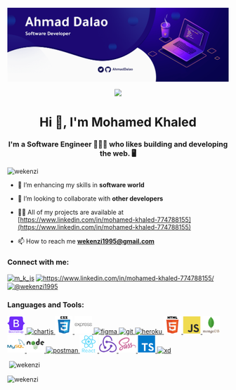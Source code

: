 ![Banner](https://github.com/AhmadDalao/AhmadDalao/blob/main/mybanner2.png)


<!-- retro visitor counter -->
<p align="center"> 
  <img src="https://profile-counter.glitch.me/AhmadDalao/count.svg" />
</p>

<h1 align="center">Hi 👋, I'm Mohamed Khaled</h1>
<h3 align="center">I'm a Software Engineer 👨🏻‍💻 who likes building and developing the web. 🖥️</h3>

<p align="left"> <img src="https://komarev.com/ghpvc/?username=wekenzi&label=Views&color=0e75b6&style=flat" alt="wekenzi" /> </p>

- 🌱 I’m enhancing my skills in **software world**

- 👯 I’m looking to collaborate with **other developers**

- 👨‍💻 All of my projects are available at [https://www.linkedin.com/in/mohamed-khaled-774788155](https://www.linkedin.com/in/mohamed-khaled-774788155)

- 📫 How to reach me **wekenzi1995@gmail.com**

<h3 align="left">Connect with me:</h3>
<p align="left">
<a href="https://twitter.com/m_k_js" target="blank"><img align="center" src="https://cdn.jsdelivr.net/npm/simple-icons@3.0.1/icons/twitter.svg" alt="m_k_js" height="30" width="40" /></a>
<a href="https://linkedin.com/in/https://www.linkedin.com/in/mohamed-khaled-774788155/" target="blank"><img align="center" src="https://cdn.jsdelivr.net/npm/simple-icons@3.0.1/icons/linkedin.svg" alt="https://www.linkedin.com/in/mohamed-khaled-774788155/" height="30" width="40" /></a>
<a href="https://www.hackerrank.com/@wekenzi1995" target="blank"><img align="center" src="https://cdn.jsdelivr.net/npm/simple-icons@3.0.1/icons/hackerrank.svg" alt="@wekenzi1995" height="30" width="40" /></a>
</p>

<h3 align="left">Languages and Tools:</h3>
<p align="left"> <a href="https://getbootstrap.com" target="_blank"> <img src="https://raw.githubusercontent.com/devicons/devicon/master/icons/bootstrap/bootstrap-plain-wordmark.svg" alt="bootstrap" width="40" height="40"/> </a> <a href="https://www.chartjs.org" target="_blank"> <img src="https://www.chartjs.org/media/logo-title.svg" alt="chartjs" width="40" height="40"/> </a> <a href="https://www.w3schools.com/css/" target="_blank"> <img src="https://raw.githubusercontent.com/devicons/devicon/master/icons/css3/css3-original-wordmark.svg" alt="css3" width="40" height="40"/> </a> <a href="https://expressjs.com" target="_blank"> <img src="https://raw.githubusercontent.com/devicons/devicon/master/icons/express/express-original-wordmark.svg" alt="express" width="40" height="40"/> </a> <a href="https://www.figma.com/" target="_blank"> <img src="https://www.vectorlogo.zone/logos/figma/figma-icon.svg" alt="figma" width="40" height="40"/> </a> <a href="https://git-scm.com/" target="_blank"> <img src="https://www.vectorlogo.zone/logos/git-scm/git-scm-icon.svg" alt="git" width="40" height="40"/> </a> <a href="https://heroku.com" target="_blank"> <img src="https://www.vectorlogo.zone/logos/heroku/heroku-icon.svg" alt="heroku" width="40" height="40"/> </a> <a href="https://www.w3.org/html/" target="_blank"> <img src="https://raw.githubusercontent.com/devicons/devicon/master/icons/html5/html5-original-wordmark.svg" alt="html5" width="40" height="40"/> </a> <a href="https://developer.mozilla.org/en-US/docs/Web/JavaScript" target="_blank"> <img src="https://raw.githubusercontent.com/devicons/devicon/master/icons/javascript/javascript-original.svg" alt="javascript" width="40" height="40"/> </a> <a href="https://www.mongodb.com/" target="_blank"> <img src="https://raw.githubusercontent.com/devicons/devicon/master/icons/mongodb/mongodb-original-wordmark.svg" alt="mongodb" width="40" height="40"/> </a> <a href="https://www.mysql.com/" target="_blank"> <img src="https://raw.githubusercontent.com/devicons/devicon/master/icons/mysql/mysql-original-wordmark.svg" alt="mysql" width="40" height="40"/> </a> <a href="https://nodejs.org" target="_blank"> <img src="https://raw.githubusercontent.com/devicons/devicon/master/icons/nodejs/nodejs-original-wordmark.svg" alt="nodejs" width="40" height="40"/> </a> <a href="https://postman.com" target="_blank"> <img src="https://www.vectorlogo.zone/logos/getpostman/getpostman-icon.svg" alt="postman" width="40" height="40"/> </a> <a href="https://reactjs.org/" target="_blank"> <img src="https://raw.githubusercontent.com/devicons/devicon/master/icons/react/react-original-wordmark.svg" alt="react" width="40" height="40"/> </a> <a href="https://redux.js.org" target="_blank"> <img src="https://raw.githubusercontent.com/devicons/devicon/master/icons/redux/redux-original.svg" alt="redux" width="40" height="40"/> </a> <a href="https://sass-lang.com" target="_blank"> <img src="https://raw.githubusercontent.com/devicons/devicon/master/icons/sass/sass-original.svg" alt="sass" width="40" height="40"/> </a> <a href="https://www.typescriptlang.org/" target="_blank"> <img src="https://raw.githubusercontent.com/devicons/devicon/master/icons/typescript/typescript-original.svg" alt="typescript" width="40" height="40"/> </a> <a href="https://www.adobe.com/products/xd.html" target="_blank"> <img src="https://cdn.worldvectorlogo.com/logos/adobe-xd.svg" alt="xd" width="40" height="40"/> </a> </p>

<p>&nbsp;<img align="center" src="https://github-readme-stats.vercel.app/api?username=wekenzi&show_icons=true&title_color=000000&text_color=000000&locale=en" alt="wekenzi" /></p>

<p><img align="center" src="https://github-readme-streak-stats.herokuapp.com/?user=wekenzi&" alt="wekenzi" /></p>
